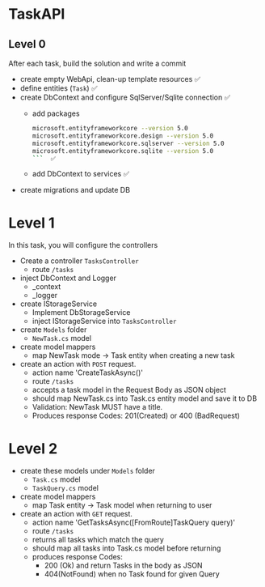 # TaskAPI
## Level 0

After each task, build the solution and write a commit

- create empty WebApi, clean-up template resources ✅
- define entities (`Task`) ✅
- create DbContext and configure SqlServer/Sqlite connection ✅
    - add packages
        
        ```bash
        microsoft.entityframeworkcore --version 5.0
        microsoft.entityframeworkcore.design --version 5.0
        microsoft.entityframeworkcore.sqlserver --version 5.0
        microsoft.entityframeworkcore.sqlite --version 5.0
        ```  ✅
        
    - add DbContext to services  ✅
- create migrations and update DB

# Level 1

In this task, you will configure the controllers

- Create a controller `TasksController`
    - route `/tasks`
- inject DbContext and Logger
    - _context
    - _logger
- create IStorageService
    - Implement DbStorageService
    - inject IStorageService into `TasksController`
- create `Models` folder
    - `NewTask.cs` model
- create model mappers
    - map NewTask mode → Task entity when creating a new task
- create an action with `POST` request.
    - action name 'CreateTaskAsync()'
    - route `/tasks`
    - accepts a task model in the Request Body as JSON object
    - should map NewTask.cs into Task.cs entity model and save it to DB
    - Validation: NewTask MUST have a title.
    - Produces response Codes: 201(Created) or 400 (BadRequest)

# Level 2

- create these models under `Models` folder
    - `Task.cs` model
    - `TaskQuery.cs` model
- create model mappers
    - map Task entity → Task model when returning to user
- create an action with `GET` request.
    - action name 'GetTasksAsync([FromRoute]TaskQuery query)'
    - route `/tasks`
    - returns all tasks which match the query
    - should map all tasks into Task.cs model before returning
    - produces response Codes:
        - 200 (Ok) and return Tasks in the body as JSON
        - 404(NotFound) when no Task found for given Query
